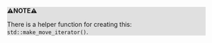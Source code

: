 <div style="margin:2em; background-color: #e0e0e0;">

<strong>⚠️NOTE️️️⚠️</strong>

There is a helper function for creating this: `std::make_move_iterator()`.
</div>

